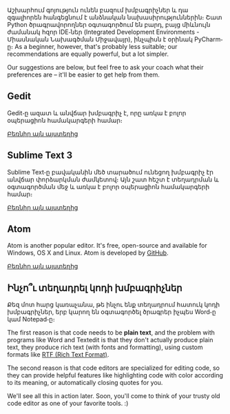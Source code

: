Աշխարհում գոյություն ունեն բազում խմբագրիչներ և դա զգալիորեն հանգեցնում է անձնական նախասիրություններին։ Շատ Python ծրագրավորողներ օգտագործում են բարդ, բայց միևնույն ժամանակ հզոր IDE֊ներ (Integrated Development Environments - Միասնական Նախագծման Միջավայր), ինչպիսն է օրինակ PyCharm֊ը։ As a beginner, however, that's probably less suitable; our recommendations are equally powerful, but a lot simpler.

Our suggestions are below, but feel free to ask your coach what their preferences are – it'll be easier to get help from them.

## Gedit

Gedit֊ը ազատ և անվճար խմբագրիչ է, որը առկա է բոլոր օպերացիոն համակարգերի համար։

[Բեռնիր այն այստեղից](https://wiki.gnome.org/Apps/Gedit#Download)

## Sublime Text 3

Sublime Text֊ը բավականին մեծ տարածում ունեցող խմբագրիչ էր անվճար փորձարկման ժամկետով։ Այն շատ հեշտ է տեղադրման և օգտագործման մեջ և առկա է բոլոր օպերացիոն համակարգերի համար։

[Բեռնիր այն այստեղից](https://www.sublimetext.com/3)

## Atom

Atom is another popular editor. It's free, open-source and available for Windows, OS X and Linux. Atom is developed by [GitHub](https://github.com/).

[Բեռնիր այն այստեղից](https://atom.io/)

## Ինչո՞ւ տեղադրել կոդի խմբագրիչներ

Քեզ մոտ հարց կառաչանա, թե ինչու ենք տեղադրում հատուկ կոդի խմբագրիչներ, երբ կարող են օգտագործել ծրագրեր իչպես Word֊ը կամ Notepad֊ը։

The first reason is that code needs to be **plain text**, and the problem with programs like Word and Textedit is that they don't actually produce plain text, they produce rich text (with fonts and formatting), using custom formats like [RTF (Rich Text Format)](https://en.wikipedia.org/wiki/Rich_Text_Format).

The second reason is that code editors are specialized for editing code, so they can provide helpful features like highlighting code with color according to its meaning, or automatically closing quotes for you.

We'll see all this in action later. Soon, you'll come to think of your trusty old code editor as one of your favorite tools. :)